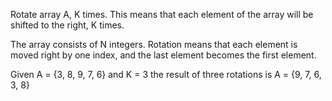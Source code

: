 Rotate array A, K times. This means that each element of the array
will be shifted to the right, K times. 


The array consists of N integers. Rotation means that each element is moved right by one index, and the last element becomes the first element. 

Given A = {3, 8, 9, 7, 6} and K = 3 the result of three rotations is 
	A = {9, 7, 6, 3, 8}


